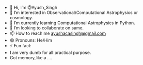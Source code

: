 - 👋 Hi, I’m @Ayush_Singh
- 👀 I’m interested in Observational/Computational Astrophysics or cosmology.
- 🌱 I’m currently learning Computational Astrophysics in Python.
- 💞️ I’m looking to collaborate on same.
- 📫 How to reach me ayushacasingh@gmail.com
- 😄 Pronouns: He/Him
- ⚡ Fun fact:
- I am very dumb for all practical purpose.
- Got memory,like a .... 

<!---
AyushSinghAca/AyushSinghAca is a ✨ special ✨ repository because its `README.md` (this file) appears on your GitHub profile.
You can click the Preview link to take a look at your changes.
--->
